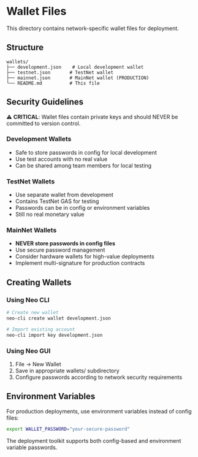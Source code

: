 # Wallet Files

This directory contains network-specific wallet files for deployment.

## Structure

```
wallets/
├── development.json    # Local development wallet
├── testnet.json       # TestNet wallet  
├── mainnet.json       # MainNet wallet (PRODUCTION)
└── README.md          # This file
```

## Security Guidelines

⚠️ **CRITICAL**: Wallet files contain private keys and should NEVER be committed to version control.

### Development Wallets
- Safe to store passwords in config for local development
- Use test accounts with no real value
- Can be shared among team members for local testing

### TestNet Wallets  
- Use separate wallet from development
- Contains TestNet GAS for testing
- Passwords can be in config or environment variables
- Still no real monetary value

### MainNet Wallets
- **NEVER store passwords in config files**
- Use secure password management
- Consider hardware wallets for high-value deployments
- Implement multi-signature for production contracts

## Creating Wallets

### Using Neo CLI
```bash
# Create new wallet
neo-cli create wallet development.json

# Import existing account
neo-cli import key development.json
```

### Using Neo GUI
1. File → New Wallet
2. Save in appropriate wallets/ subdirectory
3. Configure passwords according to network security requirements

## Environment Variables

For production deployments, use environment variables instead of config files:

```bash
export WALLET_PASSWORD="your-secure-password"
```

The deployment toolkit supports both config-based and environment variable passwords.